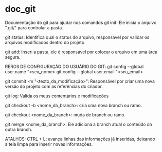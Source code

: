 # doc_git
Documentação do git para ajudar nos comandos
git init: Ele inicia o arquivo ".git/" para controlar a pasta.

git status: Identifica qual o status do arquivo, responsável por validar os arquivos modificados dentro do projeto.

git add: Inseri a pasta, ele é responsável por colocar o arquivo em uma área segura.

REROS DE CONFIGURAÇÃO DO USUÁRIO DO GIT:
git config --global user.name "<seu_nome>
git config --global user.email "<seu_email>

git commit -m "<texto_da_modificação>": Responsável por criar uma nova versão do projeto com as referências do criador.

git log: Valida os meus comentários e modificações

git checkout -b <nome_da_branch>: cria uma nova branch ou ramo.

git checkout <nome_da_branch>: muda de branch ou ramo.

git merge <nome_da_branch>: Ele adiciona a branch atual o conteúdo da outra branch.

ATALHOS:
CTRL + L: avança linhas das informações já inseridas, deixando a tela limpa para inserir novas informações.